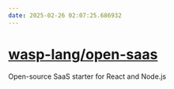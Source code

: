 ```yaml
---
date: 2025-02-26 02:07:25.686932
---
```


# [wasp-lang/open-saas](https://github.com/wasp-lang/open-saas)

Open-source SaaS starter for React and Node.js